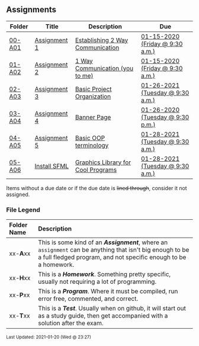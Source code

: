 ## Assignments

| Folder | Title | Description | Due |
|-----|-----|-----|-----|
| <a href="https://github.com/rugbyprof/2143-Object-Oriented-Programming/tree/master/Assignments/00-A01">00-A01</a> | <a href="https://github.com/rugbyprof/2143-Object-Oriented-Programming/tree/master/Assignments/00-A01"> Assignment 1 </a> | <a href="https://github.com/rugbyprof/2143-Object-Oriented-Programming/tree/master/Assignments/00-A01"> Establishing 2 Way Communication</a> | <a href="https://github.com/rugbyprof/2143-Object-Oriented-Programming/tree/master/Assignments/00-A01"> 01-15-2020 (Friday @ 9:30 a.m.)</a> |
| <a href="https://github.com/rugbyprof/2143-Object-Oriented-Programming/tree/master/Assignments/01-A02">01-A02</a> | <a href="https://github.com/rugbyprof/2143-Object-Oriented-Programming/tree/master/Assignments/01-A02"> Assignment 2 </a> | <a href="https://github.com/rugbyprof/2143-Object-Oriented-Programming/tree/master/Assignments/01-A02"> 1 Way Communication (you to me)</a> | <a href="https://github.com/rugbyprof/2143-Object-Oriented-Programming/tree/master/Assignments/01-A02"> 01-15-2020 (Friday @ 9:30 a.m.)</a> |
| <a href="https://github.com/rugbyprof/2143-Object-Oriented-Programming/tree/master/Assignments/02-A03">02-A03</a> | <a href="https://github.com/rugbyprof/2143-Object-Oriented-Programming/tree/master/Assignments/02-A03"> Assignment 3 </a> | <a href="https://github.com/rugbyprof/2143-Object-Oriented-Programming/tree/master/Assignments/02-A03"> Basic Project Organization</a> | <a href="https://github.com/rugbyprof/2143-Object-Oriented-Programming/tree/master/Assignments/02-A03"> 01-26-2021 (Tuesday @ 9:30 a.m.)</a> |
| <a href="https://github.com/rugbyprof/2143-Object-Oriented-Programming/tree/master/Assignments/03-A04">03-A04</a> | <a href="https://github.com/rugbyprof/2143-Object-Oriented-Programming/tree/master/Assignments/03-A04"> Assignment 4 </a> | <a href="https://github.com/rugbyprof/2143-Object-Oriented-Programming/tree/master/Assignments/03-A04"> Banner Page</a> | <a href="https://github.com/rugbyprof/2143-Object-Oriented-Programming/tree/master/Assignments/03-A04"> 01-26-2020 (Tuesday @ 9:30 p.m.)</a> |
| <a href="https://github.com/rugbyprof/2143-Object-Oriented-Programming/tree/master/Assignments/04-A05">04-A05</a> | <a href="https://github.com/rugbyprof/2143-Object-Oriented-Programming/tree/master/Assignments/04-A05"> Assignment 5 </a> | <a href="https://github.com/rugbyprof/2143-Object-Oriented-Programming/tree/master/Assignments/04-A05"> Basic OOP terminology</a> | <a href="https://github.com/rugbyprof/2143-Object-Oriented-Programming/tree/master/Assignments/04-A05"> 01-28-2021 (Tuesday @ 9:30 a.m.)</a> |
| <a href="https://github.com/rugbyprof/2143-Object-Oriented-Programming/tree/master/Assignments/05-A06">05-A06</a> | <a href="https://github.com/rugbyprof/2143-Object-Oriented-Programming/tree/master/Assignments/05-A06"> Install SFML </a> | <a href="https://github.com/rugbyprof/2143-Object-Oriented-Programming/tree/master/Assignments/05-A06"> Graphics Library for Cool Programs</a> | <a href="https://github.com/rugbyprof/2143-Object-Oriented-Programming/tree/master/Assignments/05-A06"> 01-28-2021 (Tuesday @ 9:30 a.m.)</a> |

Items without a due date or if the due date is ~~lined through~~, consider it not assigned.
### File Legend

| Folder Name | Description |
|:-----------|:-------------|
|xx-**A**xx | This is some kind of an ***Assignment***, where an `assignment` can be anything that isn't big enough to be a full fledged program, and not specific enough to be a homework. |
|xx-**H**xx | This is a ***Homework***. Something pretty specific, usually not requiring a lot of programming. |
|xx-**P**xx | This is a ***Program***. Where it must be compiled, run error free, commented, and correct. |
|xx-**T**xx | This is a ***Test***. Usually when on github, it will start out as a study guide, then get accompanied with a solution after the exam. |

<sup>Last Updated: 2021-01-20 (Wed @ 23:27)</sup>